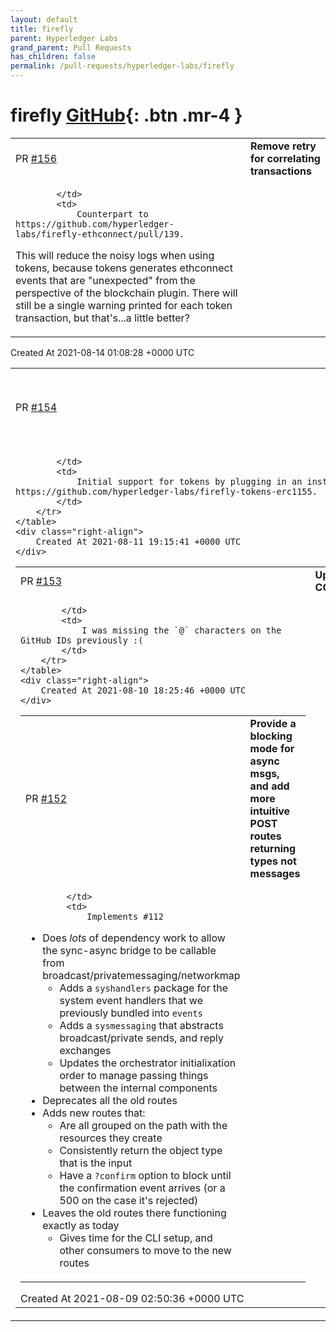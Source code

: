 ```yaml
---
layout: default
title: firefly
parent: Hyperledger Labs
grand_parent: Pull Requests
has_children: false
permalink: /pull-requests/hyperledger-labs/firefly
---
```


# firefly <span class="fs-3 right-align">[GitHub](https://github.com/hyperledger-labs/firefly){: .btn .mr-4 }</span>


<div>
    <table>
        <tr>
            <td>
                PR <a href="https://github.com/hyperledger-labs/firefly/pull/156" class=".btn">#156</a>
            </td>
            <td>
                <b>
                    Remove retry for correlating transactions
                </b>
            </td>
        </tr>
        <tr>
            <td>
                
            </td>
            <td>
                Counterpart to https://github.com/hyperledger-labs/firefly-ethconnect/pull/139.

This will reduce the noisy logs when using tokens, because tokens generates ethconnect events that are "unexpected" from the perspective of the blockchain plugin. There will still be a single warning printed for each token transaction, but that's...a little better?
            </td>
        </tr>
    </table>
    <div class="right-align">
        Created At 2021-08-14 01:08:28 +0000 UTC
    </div>
</div>

<div>
    <table>
        <tr>
            <td>
                PR <a href="https://github.com/hyperledger-labs/firefly/pull/154" class=".btn">#154</a>
            </td>
            <td>
                <b>
                    Add support for creating token pools
                </b>
            </td>
        </tr>
        <tr>
            <td>
                
            </td>
            <td>
                Initial support for tokens by plugging in an instance of https://github.com/hyperledger-labs/firefly-tokens-erc1155.
            </td>
        </tr>
    </table>
    <div class="right-align">
        Created At 2021-08-11 19:15:41 +0000 UTC
    </div>
</div>

<div>
    <table>
        <tr>
            <td>
                PR <a href="https://github.com/hyperledger-labs/firefly/pull/153" class=".btn">#153</a>
            </td>
            <td>
                <b>
                    Update CODEOWNERS
                </b>
            </td>
        </tr>
        <tr>
            <td>
                
            </td>
            <td>
                I was missing the `@` characters on the GitHub IDs previously :(
            </td>
        </tr>
    </table>
    <div class="right-align">
        Created At 2021-08-10 18:25:46 +0000 UTC
    </div>
</div>

<div>
    <table>
        <tr>
            <td>
                PR <a href="https://github.com/hyperledger-labs/firefly/pull/152" class=".btn">#152</a>
            </td>
            <td>
                <b>
                    Provide a blocking mode for async msgs, and add more intuitive POST routes returning types not messages
                </b>
            </td>
        </tr>
        <tr>
            <td>
                
            </td>
            <td>
                Implements #112 

- Does _lots_ of dependency work to allow the sync-async bridge to be callable from broadcast/privatemessaging/networkmap
  - Adds a `syshandlers` package for the system event handlers that we previously bundled into `events`
  - Adds a `sysmessaging` that abstracts broadcast/private sends, and reply exchanges
  - Updates the orchestrator initialixation order to manage passing things between the internal components
- Deprecates all the old routes
- Adds new routes that:
  - Are all grouped on the path with the resources they create
  - Consistently return the object type that is the input
  - Have a `?confirm` option to block until the confirmation event arrives (or a 500 on the case it's rejected)
- Leaves the old routes there functioning exactly as today
  - Gives time for the CLI setup, and other consumers to move to the new routes
            </td>
        </tr>
    </table>
    <div class="right-align">
        Created At 2021-08-09 02:50:36 +0000 UTC
    </div>
</div>

